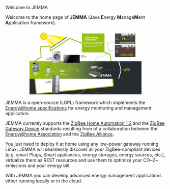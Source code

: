 Welcome to JEMMA
<!-- Remember: the first line always goes with the title-->
<!-- Please use h3 headers (###) inside these files -->

Welcome to the home page of **JEMMA** (**J**ava **E**nergy **M**anage**M**ent **A**pplication framework).

<!--![](images/jemma-arch.png)-->

<img style="margin-left:15%; margin-right:15%;" width="70%" src="images/jemma-arch.png">

JEMMA is a open-source (LGPL) framework which implements the [Energy@home specifications](http://www.energy-home.it/Documents/Technical%20Specifications/E@H_specification_ver0.95.pdf) for energy monitoring and management application.

JEMMA currently supports the [ZigBee Home Automation 1.2](http://www.zigbee.org/Standards/ZigBeeHomeAutomation/Overview.aspx) and the [ZigBee Gateway Device](http://www.zigbee.org/Standards/ZigbeeTelecomServices/Features.aspx) standards resulting from of a collaboration between the [Energy@home Association](http://www.energy-home.it/) and the [ZigBee Alliance](http://www.zigbee.org/).

You just need to deploy it at home using any low-power gateway running Linux: JEMMA will seamlessly discover all your ZigBee-compliant devices (e.g. smart Plugs, Smart appliances, energy storages, energy sources, etc.), virtualize them as REST resources and use them to optimize your CO~2~ emissions and your energy bill.

With JEMMA you can develop advanced energy management applications either running locally or in the cloud.






